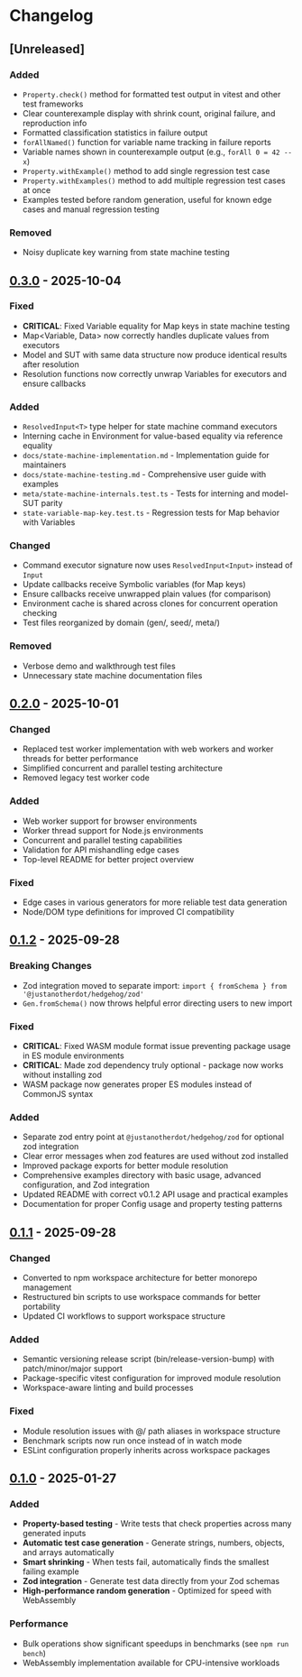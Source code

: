 # Changelog

## [Unreleased]

### Added
- `Property.check()` method for formatted test output in vitest and other test frameworks
- Clear counterexample display with shrink count, original failure, and reproduction info
- Formatted classification statistics in failure output
- `forAllNamed()` function for variable name tracking in failure reports
- Variable names shown in counterexample output (e.g., `forAll 0 = 42 -- x`)
- `Property.withExample()` method to add single regression test case
- `Property.withExamples()` method to add multiple regression test cases at once
- Examples tested before random generation, useful for known edge cases and manual regression testing

### Removed
- Noisy duplicate key warning from state machine testing

## [0.3.0] - 2025-10-04

### Fixed
- **CRITICAL**: Fixed Variable equality for Map keys in state machine testing
- Map<Variable, Data> now correctly handles duplicate values from executors
- Model and SUT with same data structure now produce identical results after resolution
- Resolution functions now correctly unwrap Variables for executors and ensure callbacks

### Added
- `ResolvedInput<T>` type helper for state machine command executors
- Interning cache in Environment for value-based equality via reference equality
- `docs/state-machine-implementation.md` - Implementation guide for maintainers
- `docs/state-machine-testing.md` - Comprehensive user guide with examples
- `meta/state-machine-internals.test.ts` - Tests for interning and model-SUT parity
- `state-variable-map-key.test.ts` - Regression tests for Map behavior with Variables

### Changed
- Command executor signature now uses `ResolvedInput<Input>` instead of `Input`
- Update callbacks receive Symbolic variables (for Map keys)
- Ensure callbacks receive unwrapped plain values (for comparison)
- Environment cache is shared across clones for concurrent operation checking
- Test files reorganized by domain (gen/, seed/, meta/)

### Removed
- Verbose demo and walkthrough test files
- Unnecessary state machine documentation files

## [0.2.0] - 2025-10-01

### Changed
- Replaced test worker implementation with web workers and worker threads for better performance
- Simplified concurrent and parallel testing architecture
- Removed legacy test worker code

### Added
- Web worker support for browser environments
- Worker thread support for Node.js environments
- Concurrent and parallel testing capabilities
- Validation for API mishandling edge cases
- Top-level README for better project overview

### Fixed
- Edge cases in various generators for more reliable test data generation
- Node/DOM type definitions for improved CI compatibility

## [0.1.2] - 2025-09-28

### Breaking Changes
- Zod integration moved to separate import: `import { fromSchema } from '@justanotherdot/hedgehog/zod'`
- `Gen.fromSchema()` now throws helpful error directing users to new import

### Fixed
- **CRITICAL**: Fixed WASM module format issue preventing package usage in ES module environments
- **CRITICAL**: Made zod dependency truly optional - package now works without installing zod
- WASM package now generates proper ES modules instead of CommonJS syntax

### Added
- Separate zod entry point at `@justanotherdot/hedgehog/zod` for optional zod integration
- Clear error messages when zod features are used without zod installed
- Improved package exports for better module resolution
- Comprehensive examples directory with basic usage, advanced configuration, and Zod integration
- Updated README with correct v0.1.2 API usage and practical examples
- Documentation for proper Config usage and property testing patterns

## [0.1.1] - 2025-09-28

### Changed
- Converted to npm workspace architecture for better monorepo management
- Restructured bin scripts to use workspace commands for better portability
- Updated CI workflows to support workspace structure

### Added
- Semantic versioning release script (bin/release-version-bump) with patch/minor/major support
- Package-specific vitest configuration for improved module resolution
- Workspace-aware linting and build processes

### Fixed
- Module resolution issues with @/ path aliases in workspace structure
- Benchmark scripts now run once instead of in watch mode
- ESLint configuration properly inherits across workspace packages

## [0.1.0] - 2025-01-27

### Added
- **Property-based testing** - Write tests that check properties across many generated inputs
- **Automatic test case generation** - Generate strings, numbers, objects, and arrays automatically
- **Smart shrinking** - When tests fail, automatically finds the smallest failing example
- **Zod integration** - Generate test data directly from your Zod schemas
- **High-performance random generation** - Optimized for speed with WebAssembly

### Performance
- Bulk operations show significant speedups in benchmarks (see `npm run bench`)
- WebAssembly implementation available for CPU-intensive workloads

[0.3.0]: https://github.com/justanotherdot/typescript-hedgehog/releases/tag/0.3.0
[0.2.0]: https://github.com/justanotherdot/typescript-hedgehog/releases/tag/0.2.0
[0.1.2]: https://github.com/justanotherdot/typescript-hedgehog/releases/tag/0.1.2
[0.1.1]: https://github.com/justanotherdot/typescript-hedgehog/releases/tag/0.1.1
[0.1.0]: https://github.com/justanotherdot/typescript-hedgehog/releases/tag/0.1.0